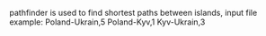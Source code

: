 pathfinder is used to find shortest paths between islands, input file example:
Poland-Ukrain,5
Poland-Kyv,1
Kyv-Ukrain,3
